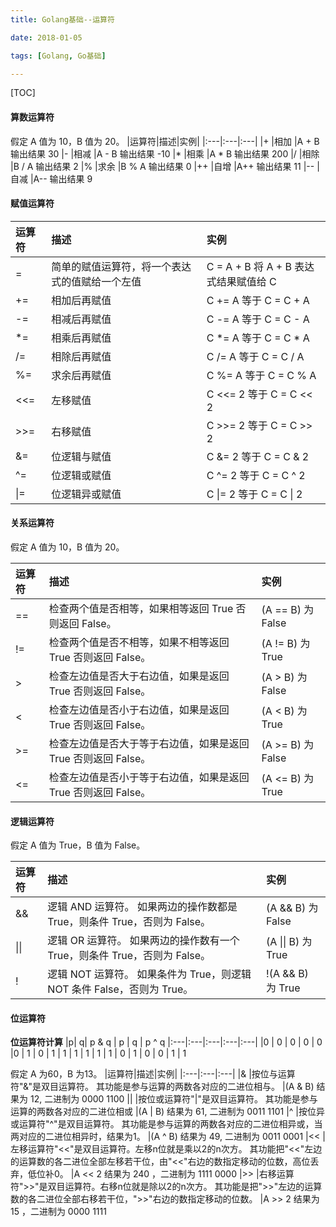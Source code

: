 ```yaml
---
title: Golang基础--运算符

date: 2018-01-05

tags: [Golang, Go基础]

---
```


[TOC]

#### 算数运算符
假定 A 值为 10，B 值为 20。
|运算符|描述|实例|
|:---|:---|:---|
|+	|相加	|A + B 输出结果 30
|-	|相减	|A - B 输出结果 -10
|*	|相乘	|A * B 输出结果 200
|/	|相除	|B / A 输出结果 2
|%	|求余	|B % A 输出结果 0
|++	|自增	|A++ 输出结果 11
|--	|自减	|A-- 输出结果 9

#### 赋值运算符
<!-- more-->

|运算符|描述|实例|
|:---|:---|:---|
|=	|简单的赋值运算符，将一个表达式的值赋给一个左值	|C = A + B 将 A + B 表达式结果赋值给 C
|+=	|相加后再赋值	|C += A 等于 C = C + A
|-=	|相减后再赋值	|C -= A 等于 C = C - A
|*=	|相乘后再赋值	|C *= A 等于 C = C * A
|/=	|相除后再赋值	|C /= A 等于 C = C / A
|%=	|求余后再赋值	|C %= A 等于 C = C % A
|<<=	|左移赋值	|C <<= 2 等于 C = C << 2
|>>=	|右移赋值	|C >>= 2 等于 C = C >> 2
|&=	|位逻辑与赋值	|C &= 2 等于 C = C & 2
|^=	|位逻辑或赋值	|C ^= 2 等于 C = C ^ 2
|\|=	|位逻辑异或赋值	|C \|= 2 等于 C = C \| 2

#### 关系运算符
假定 A 值为 10，B 值为 20。

|运算符|描述|实例|
|:---|:---|:---|
|==	|检查两个值是否相等，如果相等返回 True 否则返回 False。	|(A == B) 为 False
|!=	|检查两个值是否不相等，如果不相等返回 True 否则返回 False。	|(A != B) 为 True
|>	|检查左边值是否大于右边值，如果是返回 True 否则返回 False。	|(A > B) 为 False
|<	|检查左边值是否小于右边值，如果是返回 True 否则返回 False。	|(A < B) 为 True
|>=	|检查左边值是否大于等于右边值，如果是返回 True 否则返回 False。	|(A >= B) 为 False
|<=	|检查左边值是否小于等于右边值，如果是返回 True 否则返回 False。	|(A <= B) 为 True

#### 逻辑运算符

假定 A 值为 True，B 值为 False。

|运算符|描述|实例|
|:---|:---|:---|
|&&	|逻辑 AND 运算符。 如果两边的操作数都是 True，则条件 True，否则为 False。	|(A && B) 为 False
|\|\|	|逻辑 OR 运算符。 如果两边的操作数有一个 True，则条件 True，否则为 False。	|(A \|\| B) 为 True
|!	|逻辑 NOT 运算符。 如果条件为 True，则逻辑 NOT 条件 False，否则为 True。	|!(A && B) 为 True

#### 位运算符
**位运算符计算**
|p|	q|		p & q	|	p \| q	|	p ^ q
|:---|:---|:---|:---|:---|
|0	|	0	|	0	|	0	|	0
|0  |	1	|	0	|	1	|	1
|	1	|	1	|	1	|	1	|	0
|	1	|	0	|	0	|	1	|	1


假定 A 为60，B 为13。
|运算符|描述|实例|
|:---|:---|:---|
|&	|按位与运算符"&"是双目运算符。 其功能是参与运算的两数各对应的二进位相与。	|(A & B) 结果为 12, 二进制为 0000 1100
|\|	|按位或运算符"\|"是双目运算符。 其功能是参与运算的两数各对应的二进位相或	|(A \| B) 结果为 61, 二进制为 0011 1101
|^	|按位异或运算符"^"是双目运算符。 其功能是参与运算的两数各对应的二进位相异或，当两对应的二进位相异时，结果为1。	|(A ^ B) 结果为 49, 二进制为 0011 0001
|<<	|左移运算符"<<"是双目运算符。左移n位就是乘以2的n次方。 其功能把"<<"左边的运算数的各二进位全部左移若干位，由"<<"右边的数指定移动的位数，高位丢弃，低位补0。	|A << 2 结果为 240 ，二进制为 1111 0000
|>>	|右移运算符">>"是双目运算符。右移n位就是除以2的n次方。 其功能是把">>"左边的运算数的各二进位全部右移若干位，">>"右边的数指定移动的位数。	|A >> 2 结果为 15 ，二进制为 0000 1111
